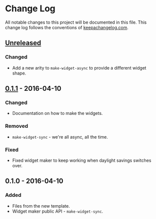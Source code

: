 # Change Log
All notable changes to this project will be documented in this file. This change log follows the conventions of [keepachangelog.com](http://keepachangelog.com/).

## [Unreleased]
### Changed
- Add a new arity to `make-widget-async` to provide a different widget shape.

## [0.1.1] - 2016-04-10
### Changed
- Documentation on how to make the widgets.

### Removed
- `make-widget-sync` - we're all async, all the time.

### Fixed
- Fixed widget maker to keep working when daylight savings switches over.

## 0.1.0 - 2016-04-10
### Added
- Files from the new template.
- Widget maker public API - `make-widget-sync`.

[Unreleased]: https://github.com/your-name/clojure-binary-adder/compare/0.1.1...HEAD
[0.1.1]: https://github.com/your-name/clojure-binary-adder/compare/0.1.0...0.1.1
